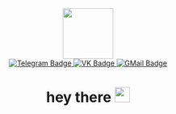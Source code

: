 <!--
**everysoftware/everysoftware** is a ✨ _special_ ✨ repository because its `README.md` (this file) appears on your GitHub profile.

Here are some ideas to get you started:

- 🔭 I’m currently working on ...
- 🌱 I’m currently learning ...
- 👯 I’m looking to collaborate on ...
- 🤔 I’m looking for help with ...
- 💬 Ask me about ...
- 📫 How to reach me: ...
- 😄 Pronouns: ...
- ⚡ Fun fact: ...
-->

<div id="header" align="center">
  <img src="https://media.giphy.com/media/mcsPU3SkKrYDdW3aAU/giphy.gif" width="100"/>  
</div>  

<div id="header" align="center"> 
  <a href="https://ivanstasevich.t.me/">
    <img src="https://img.shields.io/badge/-telegram-white?style=for-the-badge&logo=telegram&color=black" alt="Telegram Badge"/>
  </a>
  <a href="https://vk.com/vvv.stasevich">
    <img src="https://img.shields.io/badge/-vk-white?style=for-the-badge&logo=vk&color=black" alt="VK Badge"/>
  </a>
  <a href="mailto:pravitel2015ify@gmail.com">
    <img src="https://img.shields.io/badge/-gmail-white?style=for-the-badge&logo=gmail&color=black" alt="GMail Badge"/>
  </a>
</div> 

<div id="header" align="center"> 
<img src="https://komarev.com/ghpvc/?username=everysoftware&style=flat&color=red" alt=""/>
<div id="header" align="center"> 
  
<div id="header" align="center"> 
<h1>
  hey there
  <img src="https://media.giphy.com/media/hvRJCLFzcasrR4ia7z/giphy.gif" width="30px"/>
</h1>
</div> 
